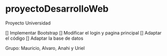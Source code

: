 # proyectoDesarrolloWeb
Proyecto Universidad

[] Implementar Bootstrap
[] Modificar el login y pagina principal
[] Adaptar el código
[] Adaptar la base de datos

Grupo: Mauricio, Alvaro, Anahi y Uriel

